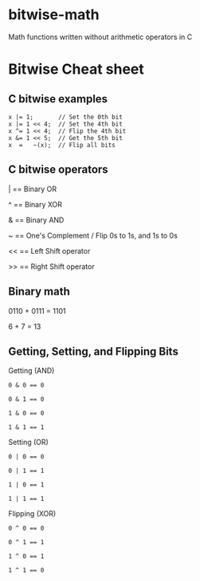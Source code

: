 # bitwise-math
Math functions written without arithmetic operators in C

# Bitwise Cheat sheet

## C bitwise examples
```
x |= 1;       // Set the 0th bit
x |= 1 << 4;  // Set the 4th bit
x ^= 1 << 4;  // Flip the 4th bit
x &= 1 << 5;  // Get the 5th bit
x  =   ~(x);  // Flip all bits
```

## C bitwise operators
|  ==  Binary OR

^  ==  Binary XOR

&  ==  Binary AND

~  ==  One's Complement / Flip 0s to 1s, and 1s to 0s

<< ==  Left Shift operator

\>\> ==  Right Shift operator

## Binary math
   0110 + 0111 = 1101
   
   6 +    7 =   13

## Getting, Setting, and Flipping Bits
Getting (AND)

    0 & 0 == 0
    
    0 & 1 == 0
    
    1 & 0 == 0
    
    1 & 1 == 1
Setting (OR)

    0 | 0 == 0
    
    0 | 1 == 1
    
    1 | 0 == 1
    
    1 | 1 == 1
Flipping (XOR)

    0 ^ 0 == 0
    
    0 ^ 1 == 1
    
    1 ^ 0 == 1
    
    1 ^ 1 == 0
